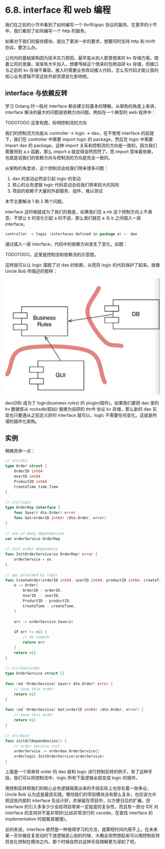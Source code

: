 # 6.8. interface 和 web 编程

我们在之前的小节中看到了如何编写一个 thrift/grpc 协议的服务。在更早的小节中，我们看到了如何编写一个 http 的服务。

如果对于我们的服务模块，提出了更进一步的要求，想要同时支持 http 和 thrift 协议。要怎么办。

公司内的基础架构因为技术实力原因，最早是从别人那里借来的 kv 存储方案。随着公司的发展，渐渐有大牛加入，想要甩掉这个借来的包袱自研 kv 存储，但接口与之前的 kv 存储不兼容。接入时需要业务改动接入代码，怎么写代码才能让我的核心业务逻辑不受这些外部资源变化影响呢。

## interface 与依赖反转

学习 Golang 时一般对 interface 都会建立较基本的理解。从架构的角度上来讲，interface 解决的最大的问题是依赖方向问题。例如在一个典型的 web 程序中：

TODOTODO 这里有图，标明控制流的方向

我们的控制流方向是从 controller -> logic -> dao，在不使用 interface 的前提下，我们在 controller 中需要 import logic 的 package，然后在 logic 中需要 import dao 的 package。这种 import 关系和控制流的方向是一致的，因为我们需要用到 a.x 函数，那么 import a 就显得自然而然了。而 import 意味着依赖，也就是说我们的依赖方向与控制流的方向是完全一致的。

从架构的角度讲，这个控制流会给我们带来很多问题：

1. dao 的变动必然会引起 logic 的变动
2. 核心的业务逻辑 logic 代码变动会给我们带来较大的风险
3. 项目的依赖于大量的外部服务、组件，难以测试

本节主要解决 1 和 2 两个问题。

interface 这时候就成为了我们的救星，如果我们在 a->b 这个控制方向上不满意，不想让 b 的变化引起 a 的不适，那么我们就在 a 与 b 之间插入一层 interface。

```go
controller -> logic (interfaces defined in package a) <- dao
```

通过插入一层 interface，代码中的依赖方向发生了变化，如图：

TODOTODO，这里是控制流和依赖流的示意图。

这样就可以让 logic 摆脱了对 dao 的依赖，从而将 logic 的代码保护了起来。就像 Uncle Bob 所描述的那样：

![插件化架构](../images/ch6-08-plugin-arch.jpg)

dao(DB) 成为了 logic(business rules) 的 plugin(插件)。如果我们要把 dao 里的 kv 数据库从 rocksdb(假如) 替换为自研的 thrift 协议 kv 存储，那么新的 dao 实现也只要遵从之前定义好的 interface 就可以，logic 不需要任何变化。这就是所谓的插件化架构。

## 实例

稍微具体一点：

```go
// src/dto
type Order struct {
    OrderID int64
    UserID int64
    ProductID int64
    CreateTime time.Time
}

// src/logic
type OrderRep interface {
    func Save(r dto.Order) error
    func Get(orderID int64) (dto.Order, error)
}

// one of many dependencies
var orderService OrderRep

// init order dependency
func InitOrderService(os OrderRep) error {
    orderService = os
}

// api provided by logic
func CreateOrder(orderID int64, userID int64, productID int64, createTime time.Time) error {
    o := Order{
        OrderID : orderID,
        UserID  : userID,
        ProductID : productID,
        CreateTime : createTime,
    }

    err := orderService.Save(o)

    if err != nil {
        // do someth
        return err
    }
    return nil
}

// src/dao/order
type OrderService struct {}

func (od *OrderService) Save(r dto.Order) error {
    // save this order
    return nil
}

func (od *OrderService) Get(orderID int64) (dto.Order, error) {
    // save this order
    return nil
}

// src/main
func initAllDependencies() {
    // order service init
    orderService := orderdao.OrderService{}
    orderlogic.InitOrderService(orderService)
}

```

上面是一个简单将 order 的 dao 层和 logic 进行控制反转的例子。有了这种手段，我们可以将控制流中，logic 所有下层逻辑全部变成 logic 的插件。

用控制反转把我们的核心业务逻辑隔离出来的手段实际上也存在着一些争议，Uncle Bob 认为这是最佳实践，哪怕我们的项目模块没有那么复杂，也应该允许把这些内部的 interface 先设计好，并保留在项目中，以方便日后的扩展。但 interface 的引入多多少少会给项目带来一定程度的复杂性，而且有一部分 IDE 对 interface 的支持并不是非常好(比如非常流行的 vscode，在查找 interface 的 implementation 时就极其缓慢)。

总的来说，interface 依然是一种值得学习的方法，就算短时间内用不上。在未来某一天你被反复变动的下游逻辑恶心到的时候，大概会突然想起来可以用控制反转将变化控制在模块之内，那个时候自然对这种手段理解更为深刻了吧。
